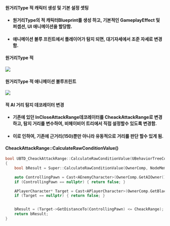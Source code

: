 #### 원거리Type 적 캐릭터 생성 및 기본 설정 셋팅
+ #### 원거리Type의 적 캐릭터Blueprint를 생성 하고, 기본적인 GameplayEffect 및 퍼셉션, UI 애니메이션을 할당함.
+ #### 애니메이션 블루 프린트에서 플레이어가 탐지 되면, 대기자세에서 조준 자세로 변경함.

#### 원거리Type 적
![](https://github.com/kimeorua/kimeorua.github.io/blob/main/img/%EC%9B%90%EA%B1%B0%EB%A6%AC%EC%A0%81.PNG?raw=true)

#### 원거리Type 적 애니메이션 블루프린트
![](https://github.com/kimeorua/kimeorua.github.io/blob/main/img/%EC%9B%90%EA%B1%B0%EB%A6%ACABP.PNG?raw=true)

#### 적 AI 거리 탐지 데코레이터 변경
+ #### 기존에 있던 InCloseAttackRange데코레이터를 CheackAttackRange로 변경하고, 탐지 거리를 변수하여, 비헤이비어 트리에서 직접 설정할수 있도록 변경함.
+ #### 이로 인하여, 기존에 근거리(150)뿐만 아니라 유동적으로 거리를 판단 할수 있게 됨.

#### CheackAttackRange::CalculateRawConditionValue()
```cpp
bool UBTD_CheackAttackRange::CalculateRawConditionValue(UBehaviorTreeComponent& OwnerComp, uint8* NodeMemory) const
{
	bool bResult = Super::CalculateRawConditionValue(OwnerComp, NodeMemory);

	auto ControllingPawn = Cast<AEnemyCharacter>(OwnerComp.GetAIOwner()->GetPawn()); // 조종하고있는 폰 정보 변수에 저장
	if (ControllingPawn == nullptr) { return false; }

	APlayerCharacter* Target = Cast<APlayerCharacter>(OwnerComp.GetBlackboardComponent()->GetValueAsObject(AEnemyAIController::Player));
	if (Target == nullptr) { return false; }


	bResult = (Target->GetDistanceTo(ControllingPawn) <= CheackRange); // 현제 추적중인 적과의 거리가 CheackRange보다 작으면 true, 아니면 false반환
	return bResult;
}
```
